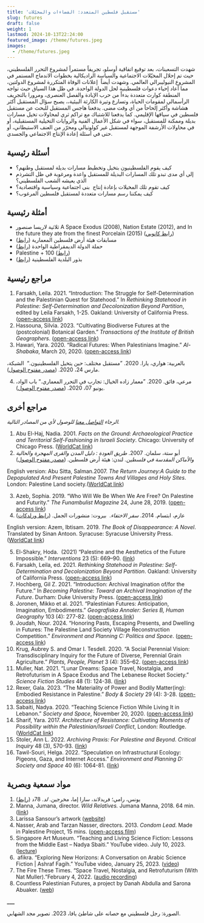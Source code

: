 ```yaml
---
title: 'مستقبل فلسطين المتعدد: الفضاءات والمخيّلات'
slug: futures
draft: false
weight: 1
lastmod: 2024-10-13T22:24:00
featured_image: /theme/futures.jpeg
images:
  - /theme/futures.jpeg
---
```

شهدت التسعينات، بعد توقيع اتفاقية أوسلو، تجريفاً مستمراً لمشروع التحرر الفلسطيني، حيث تم إحلال المخيّلات الاجتماعية والسياسة الراديكالية بخطوات الاندماج المستمر في المشروع النيوليبرالي العالمي. وشهدت أيضاً  إعلانات الوفاة المتكررة لمشروع الدولتين، مما أعاد إحياء دعوات فلسطينية لحل الدولة الواحدة. في ظل هذا السياق حيث تواجه المنطقة كوارث متعددة بدءاً من حرب الإبادة والفصل العنصرى، ومرورا بالتجريف الرأسمالي لمقومات الحياة، وتسارع وتيرة الكارثة البيئية،، يصبح سؤال المستقبل أكثر هشاشة وأكثر إلحاحاً من أي وقت مضى. يدفعنا هاجس المستقبل للبحث عن مستقبل فلسطين في سياقها الإقليمي. كما يدفعنا للاشتباك مع تراكم ثري لمحاولات تخيل مسارات بديلة وممكنة للمستقبل، سواء في شكل الأعمال الفنية والروايات التخيلية المستقبلية، أو في محاولات الأرشفة الموجهة لمستقبل غير كولونيالي ومحرّر من العنف الاستيطاني، أو حتى في أسئلة إعادة الإنتاج الاجتماعي والجسدي.

## أسئلة رئيسية

- كيف يقوم الفلسطينيون بتخيل وتخطيط مسارات بديلة لمستقبل وطنهم؟
- إلى أي مدى تبدو تلك المسارات البديلة للمستقبل واعدة ومرغوبة في ظل التشرذم الذي يعيشه الشعب الفلسطيني؟
- كيف تقوم تلك المخيلات بإعادة إنتاج  بنى اجتماعية وسياسية واقتصادية؟
- كيف يمكننا رسم مسارات متعددة لمستقبل فلسطين المرغوب؟

## أمثلة رئيسية

- ثلاثية لاريسا صنصور A Space Exodus (2008), Nation Estate (2012), and In the future they ate from the finest Porcelain (2015) ([رابط كانوبي](https://www.kanopystreaming.com/category/supplier/mec-film))
- مسابقات هيئة أرض فلسطين المعمارية ([رابط](https://www.plands.org/ar/competition-news))
- حملة الدولة الديمقراطية الواحدة ([رابط](https://onedemocraticstate.com/ar/))
- Palestine + 100 ([رابط](https://commapress.co.uk/books/palestine-100))
- بذور البلدية الفلسطينية ([رابط](https://viviensansour.com/Palestine-Heirloom))

## مراجع رئيسية

1. Farsakh, Leila. 2021. “Introduction: The Struggle for Self-Determination and the Palestinian Quest for Statehood.” In _Rethinking Statehood in Palestine: Self-Determination and Decolonization Beyond Partition_, edited by Leila Farsakh, 1-25. Oakland: University of California Press. ([open-access link](https://luminosoa.org/site/chapters/e/10.1525/luminos.113.a/))
2. Hassouna, Silvia. 2023. “Cultivating Biodiverse Futures at the (postcolonial) Botanical Garden.” _Transactions of the Institute of British Geographers_. ([open-access link](https://rgs-ibg.onlinelibrary.wiley.com/doi/10.1111/tran.12639)) 
3. Hawari, Yara. 2020. “Radical Futures: When Palestinians Imagine.” _Al-Shabaka_, March 20, 2020. ([open-access link](https://al-shabaka.org/commentaries/radical-futures-when-palestinians-imagine/))

بالعربية: هواري، يارا. 2020. ”مستقبل مختلف: حين يتخيل الفلسطينيون.“  الشبكة، مارس 24، 2020. ([مصدر مفتوح الوصول](https://al-shabaka.org/commentaries/%D9%85%D8%B3%D8%AA%D9%82%D8%A8%D9%84-%D9%85%D8%AE%D8%AA%D9%84%D9%81-%D8%AD%D9%8A%D9%86-%D9%8A%D8%AA%D8%AE%D9%8A%D9%84-%D8%A7%D9%84%D9%81%D9%84%D8%B3%D8%B7%D9%8A%D9%86%D9%8A%D9%88%D9%86/)).

4. مرعي، فائق. 2020. ”معمار زاده الخيال: تجارب في التحرر المعماري.“ باب الواد، يونيو 07، 2020. ([مصدر مفتوح الوصول](https://babelwad.com/ar/%D9%86%D8%B5%D9%88%D8%B5/%D9%85%D8%B9%D9%85%D8%A7%D8%B1-%D8%B2%D8%A7%D8%AF%D9%87-%D8%A7%D9%84%D8%AE%D9%8A%D8%A7%D9%84-%D8%AA%D8%AC%D8%A7%D8%B1%D8%A8-%D9%81%D9%8A-%D8%A7%D9%84%D8%AA%D8%AD%D8%B1%D8%B1-%D8%A7%D9%84%D9%85%D8%B9/)). 

## مراجع أخرى

_الرجاء&#32;[التواصل معنا](https://palestine.araburbanism.com/ar/contact/)&#32;للوصول لأي من المصادر التالية._

1. Abu El-Haj, Nadia. 2001. _Facts on the Ground: Archaeological Practice and Territorial Self-Fashioning in Israeli Society_. Chicago: University of Chicago Press. ([WorldCat link](https://search.worldcat.org/title/Facts-on-the-ground-:-archaeological-practice-and-territorial-self-fashioning-in-Israeli-society/oclc/47666593))
2. أبو ستة، سلمان. 2007. _طريق العودة : دليل المدن والقرى المهجرة والحالية والأماكن المقدسة في فلسطين._ لندن: هيئة أرض فلسطين. ([مصدر مفتوح الوصول](https://www.plands.org/en/maps-atlases/atlases/the-return-journey/return-jounrney-pdfs))

English version: Abu Sitta, Salman.2007. _The Return Journey:A Guide to the Depopulated And Present Palestine Towns And Villages and Holy Sites_. London: Palestine Land society.([WorldCat link](https://search.worldcat.org/title/173205494))

3. Azeb, Sophia. 2019. “Who Will We Be When We Are Free? On Palestine and Futurity.” _The Funambulist Magazine_ 24, June 28, 2019. ([open-access link](https://thefunambulist.net/magazine/24-futurisms/will-free-palestine-futurity-sophia-azeb))
4. عازم، ابتسام. 2014. _سفر الاختفاء_.  بيروت: منشورات الجمل. ([رابط ورلدكات](https://search.worldcat.org/title/884401035))

English version: Azem, Ibtisam. 2019. _The Book of Disappearance: A Novel_. Translated by Sinan Antoon. Syracuse: Syracuse University Press. ([WorldCat link](https://search.worldcat.org/title/1097462878))

5. El-Shakry, Hoda.  (2021) “Palestine and the Aesthetics of the Future Impossible.” _Interventions_ 23 (5): 669–90. ([link](https://www.tandfonline.com/doi/full/10.1080/1369801X.2021.1885471))
6. Farsakh, Leila, ed. 2021. _Rethinking Statehood in Palestine: Self-Determination and Decolonization Beyond Partition_. Oakland: University of California Press. ([open-access link](https://luminosoa.org/site/books/e/10.1525/luminos.113/))
7. Hochberg, Gil Z. 2021. “Introduction: Archival Imagination of/for the Future.” In _Becoming Palestine: Toward an Archival Imagination of the Future_. Durham: Duke University Press. ([open-access link](https://assets-us-01.kc-usercontent.com/f7ca9afb-82c2-002a-a423-84e111d5b498/b24268db-351e-4419-bb16-debab12c9297/978-1-4780-1482-9_601.pdf?fm=webp&auto=format&lossless=true))
8. Joronen, Mikko et al. 2021. “Palestinian Futures: Anticipation, Imagination, Embodiments.” _Geografiska Annaler: Series B, Human Geography_ 103 (4): 277-82. ([open-access link](https://www.tandfonline.com/doi/full/10.1080/04353684.2021.2004196))
9. Joudah, Nour. 2024. “Honoring Pasts, Escaping Presents, and Dwelling in Futures: The Palestine Land Society Village Reconstruction Competition.” _Environment and Planning C: Politics and Space_. ([open-access link](https://journals.sagepub.com/doi/full/10.1177/23996544241275791))
10. Krug, Aubrey S. and Omar I. Tesdell. 2020. “A Social Perennial Vision: Transdisciplinary Inquiry for the Future of Diverse, Perennial Grain Agriculture.” _Plants, People, Planet_ 3 (4): 355–62. ([open-access link](https://nph.onlinelibrary.wiley.com/doi/10.1002/ppp3.10175))
11. Muller, Nat. 2021. “Lunar Dreams: Space Travel, Nostalgia, and Retrofuturism in A Space Exodus and The Lebanese Rocket Society.” _Science Fiction Studies_ 48 (1): 124-38. ([link](https://muse.jhu.edu/pub/347/article/800305/pdf))
12. Rexer, Gala. 2023. “The Materiality of Power and Bodily Matter(ing): Embodied Resistance in Palestine.” _Body & Society_ 29 (4): 3-28. ([open-access link](https://journals.sagepub.com/doi/10.1177/1357034X231201950))
13. Sabaiti, Nadya. 2020. “Teaching Science Fiction While Living It in Lebanon.” _Society and Space_, November 20, 2020. ([open-access link](https://www.societyandspace.org/articles/teaching-science-fiction-while-living-it-in-lebanon))
14. Sharif, Yara. 2017. _Architecture of Resistance: Cultivating Moments of Possibility within the Palestinian/Israeli Conflict_, London: Routledge. ([WorldCat link](https://search.worldcat.org/title/987318656))
15. Stoler, Ann L. 2022. _Archiving Praxis: For Palestine and Beyond_. _Critical Inquiry_ 48 (3), 570-93. ([link](https://www.journals.uchicago.edu/doi/10.1086/718625)) 
16. Tawil-Souri, Helga. 2022. “Speculation on Infrastructural Ecology: Pigeons, Gaza, and Internet Access.” _Environment and Planning D: Society and Space_ 40 (6): 1064-81. ([link](https://journals.sagepub.com/doi/abs/10.1177/02637758221139857#:~:text=As%20a%20prototype%2C%20it%20is,WiFi%20and%20do%2Dit%2Dyourself))

## مواد سمعية وبصرية

1. يونس، رامي؛ فريدلاند، سارا إما، مخرجين. _لد_. 78د  ([رابط](https://lydinexile.com/))
2. Manna, Jumana, director. _Wild Relatives._ Jumana Manna, 2018. 64 min. ([link](https://www.jumanamanna.com/Wild-Relatives))
3. Larissa Sansour’s artwork ([website](https://larissasansour.com/))
4. Nasser, Arab and Tarzan Nasser, directors. 2013. _Condom Lead_. Made in Palestine Project, 15 mins. ([open-access film](https://youtu.be/LNkn552kEYA?si=SvTvoEaAOBC9zDc-))
5. Singapore Art Museum. “Teaching and Living Science Fiction: Lessons from the Middle East – Nadya Sbaiti.” YouTube video. July 10, 2023. ([lecture](https://youtu.be/guEgt5r5RbU?si=BXCdRljMyyAQKbPY)) 
6.  afikra. “Exploring New Horizons: A Conversation on Arabic Science Fiction | Ashraf Fagih.” YouTube video, January 25, 2023. ([video](https://youtu.be/JpFxK4SELZU)) 
7. The Fire These Times. “Space Travel, Nostalgia, and Retrofuturism (With Nat Muller).”February 4, 2022. ([audio recording](https://thefirethesetimes.com/2022/02/04/98-space-travel-nostalgia-and-retrofuturism-with-nat-muller/))
8. Countless Palestinian Futures, a project by Danah Abdulla and Sarona Abuaker. ([web](https://palifutures.com))

**\_\_\_**

الصورة: رجل فلسطيني مع حصانه على شاطئ يافا، 2023. تصوير مجد الشهابي.
